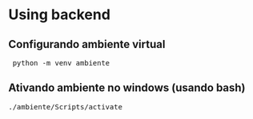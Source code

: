 # Using backend

## Configurando ambiente virtual

<pre> python -m venv ambiente </pre>

## Ativando ambiente no windows (usando bash)

<pre>./ambiente/Scripts/activate</pre>
